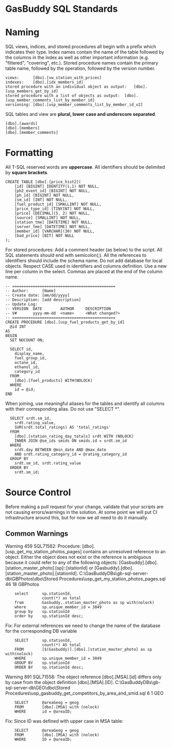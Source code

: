 GasBuddy SQL Standards
======================

Naming
======
SQL views, indices, and stored procedures all begin with a prefix which indicates their type.
Index names contain the name of the table followed by the columns in the index as well as other important information (e.g. "filtered", "covering", etc.). 
Stored procedure names contain the primary table name, followed by the operation, followed by the version number.

```
views: 		[dbo].[vw_station_with_prices]
indexes: 	[dbo].[idx_members_id]
stored procedure with an individual object as output: 	[dbo].[usp_members_get_by_id]
stored procedure with a list of objects as output: 	[dbo].[usp_member_comments_list_by_member_id]
versioning:	[dbo].[usp_member_comments_list_by_member_id_v2]
```

SQL tables and view are **plural, lower case and underscore separated**. 

```
[dbo].[awards]
[dbo].[members]
[dbo].[member_comments]
```

Formatting
==========
All T-SQL reserved words are **uppercase**. All identifiers should be delimited by **square brackets**.

```
CREATE TABLE [dbo].[price_hist2](
	[id] [BIGINT] IDENTITY(1,1) NOT NULL,
	[ph2_event_id] [BIGINT] NOT NULL,
	[ph_id] [BIGINT] NOT NULL,
	[sm_id] [INT] NOT NULL,
	[fuel_product_id] [SMALLINT] NOT NULL,
	[price_type_id] [TINYINT] NOT NULL,
	[price] [DECIMAL](5, 2) NOT NULL,
	[source] [SMALLINT] NOT NULL,
	[station_tme] [DATETIME] NOT NULL,
	[server_tme] [DATETIME] NOT NULL,
	[member_id] [VARCHAR](30) NOT NULL,
	[bad_price] [BIT] NOT NULL
);
```

For stored procedures: Add a comment header (as below) to the script.
All SQL statements should end with semicolon(;).
All the references to identifiers should include the schema name.
Do not add database for local objects.
Respect CASE used in identifiers and columns definition.
Use a new line per column in the select.
Commas are placed at the end of the column name.

```
-- =============================================
-- Author:      [Name]
-- Create date: [mm/dd/yyyy]
-- Description:	[add description]
-- Update Log:
-- VERSION  DATE        AUTHOR     DESCRIPTION
-- V#       yyyy-mm-dd	<name>     <What changed?>
-- =============================================
CREATE PROCEDURE [dbo].[usp_fuel_products_get_by_id] 
  @id INT
AS
BEGIN
  SET NOCOUNT ON;

  SELECT id,
    display_name,
    fuel_group_id,
    octane_id,
    ethanol_id,
    category_id
  FROM
    [dbo].[fuel_products] WITH(NOLOCK)
  WHERE
    id = @id;
END
```

When joining, use meaningful aliases for the tables and identify all columns with their corresponding alias.
Do not use "SELECT *".

```
  SELECT srdt.sm_id, 
    srdt.rating_value,
    SUM(srdt.total_ratings) AS 'total_ratings'
  FROM
    [dbo].[station_rating_day_totals] srdt WITH (NOLOCK)
    INNER JOIN @sm_ids smids ON smids.id = srdt.sm_id
  WHERE
    srdt.day BETWEEN @min_date AND @max_date
    AND srdt.rating_category_id = @rating_category_id
  GROUP BY
    srdt.sm_id, srdt.rating_value
  ORDER BY
    srdt.sm_id;
```

Source Control
==============
Before making a pull request for your change, validate that your scripts are not causing errors/warnings in the solution.
At some point we will put CI infrastructure around this, but for now we all need to do it manually.

Common Warnings
---------------
Warning	459		SQL71562: Procedure: [dbo].[usp_get_my_station_photos_pages] contains an unresolved reference to an object. Either the object does not exist or the reference is ambiguous because it could refer to any of the following objects: [Gasbuddy].[dbo].[station_master_photo].[sp]::[stationId] or [Gasbuddy].[dbo].[station_master_photo].[stationId].	C:\GasBuddyDBs\gb-sql-server-db\GBPhotos\dbo\Stored Procedures\usp_get_my_station_photos_pages.sql	46	18	GBPhotos

```
	select      sp.stationId, 
				count(*) as total
	from		Gasbuddy..station_master_photo as sp with(nolock)
	where		sp.unique_member_id = 3849
	group by	sp.stationId
	order by	sp.stationId desc;
```

Fix: For external references we need to change the name of the database for the corresponding DB variable
			
```
	SELECT      sp.stationId, 
				count(*) AS total
	FROM		[$(Gasbuddy)].[dbo].[station_master_photo] as sp with(nolock)
	WHERE		sp.unique_member_id = 3849
	GROUP BY	sp.stationId
	ORDER BY	sp.stationId desc;
```		

Warning	891		SQL71558: The object reference [dbo].[MSA].[id] differs only by case from the object definition [dbo].[MSA].[ID].	C:\GasBuddyDBs\gb-sql-server-db\GEO\dbo\Stored Procedures\usp_gasbuddy_get_competitors_by_area_and_smid.sql	6	1	GEO

```
	SELECT		@areaGeog = geog
	FROM		[dbo].[MSA] with (nolock)
	WHERE		id = @areaID;
```

Fix: Since ID was defined with upper case in MSA table:
			

```
	SELECT		@areaGeog = geog
	FROM		[dbo].[MSA] with (nolock)
	WHERE		ID = @areaID;
```		

